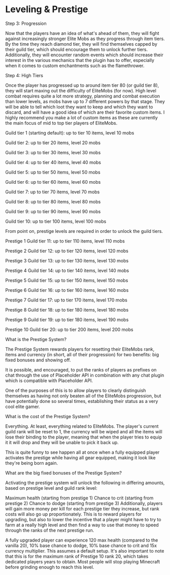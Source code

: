 # Leveling & Prestige

Step 3: Progression

Now that the players have an idea of what's ahead of them, they will fight against increasingly stronger Elite Mobs as they progress through item tiers. By the time they reach diamond tier, they will find themselves capped by their guild tier, which should encourage them to unlock further tiers. Additionally, they will encounter random events which should increase their interest in the various mechanics that the plugin has to offer, especially when it comes to custom enchantments such as the flamethrower.

Step 4: High Tiers

Once the player has progressed up to around item tier 80 (or guild tier 8), they will start maxing out the difficulty of EliteMobs (for now). High level combat requires quite a lot more strategy, planning and combat execution than lower levels, as mobs have up to 7 different powers by that stage. They will be able to tell which loot they want to keep and which they want to discard, and will have a good idea of which are their favorite custom items. I highly recommend you make a lot of custom items as these are currently the main focus of mid to top tier players of EliteMobs.

Guild tier 1 (starting default): up to tier 10 items, level 10 mobs

Guild tier 2: up to tier 20 items, level 20 mobs

Guild tier 3: up to tier 30 items, level 30 mobs

Guild tier 4: up to tier 40 items, level 40 mobs

Guild tier 5: up to tier 50 items, level 50 mobs

Guild tier 6: up to tier 60 items, level 60 mobs

Guild tier 7: up to tier 70 items, level 70 mobs

Guild tier 8: up to tier 80 items, level 80 mobs

Guild tier 9: up to tier 90 items, level 90 mobs

Guild tier 10: up to tier 100 items, level 100 mobs

From point on, prestige levels are required in order to unlock the guild tiers.

Prestige 1 Guild tier 11: up to tier 110 items, level 110 mobs

Prestige 2 Guild tier 12: up to tier 120 items, level 120 mobs

Prestige 3 Guild tier 13: up to tier 130 items, level 130 mobs

Prestige 4 Guild tier 14: up to tier 140 items, level 140 mobs

Prestige 5 Guild tier 15: up to tier 150 items, level 150 mobs

Prestige 6 Guild tier 16: up to tier 160 items, level 160 mobs

Prestige 7 Guild tier 17: up to tier 170 items, level 170 mobs

Prestige 8 Guild tier 18: up to tier 180 items, level 180 mobs

Prestige 9 Guild tier 19: up to tier 180 items, level 190 mobs

Prestige 10 Guild tier 20: up to tier 200 items, level 200 mobs

What is the Prestige System?

The Prestige System rewards players for resetting their EliteMobs rank, items and currency (in short, all of their progression) for two benefits: big fixed bonuses and showing off.

It is possible, and encouraged, to put the ranks of players as prefixes on chat through the use of Placeholder API in combination with any chat plugin which is compatible with Placeholder API.

One of the purposes of this is to allow players to clearly distinguish themselves as having not only beaten all of the EliteMobs progression, but have potentially done so several times, establishing their status as a very cool elite gamer.

What is the cost of the Prestige System?

Everything. At least, everything related to EliteMobs. The player's current guild rank will be reset to 1, the currency will be wiped and all the items will lose their binding to the player, meaning that when the player tries to equip it it will drop and they will be unable to pick it back up.

This is quite funny to see happen all at once when a fully equipped player activates the prestige while having all gear equipped, making it look like they're being born again.

What are the big fixed bonuses of the Prestige System?

Activating the prestige system will unlock the following in differing amounts, based on prestige level and guild rank level:

Maximum health (starting from prestige 1) Chance to crit (starting from prestige 2) Chance to dodge (starting from prestige 3) Additionally, players will gain more money per kill for each prestige tier they increase, but rank costs will also go up proportionately. This is to reward players for upgrading, but also to lower the incentive that a player might have to try to farm at a really high level and then find a way to use that money to speed through the ranks of the next prestige run.

A fully upgraded player can experience 120 max health (compared to the vanilla 20), 10% base chance to dodge, 10% base chance to crit and 15x currency multiplier. This assumes a default setup. It's also important to note that this is for the maximum rank of Prestige 10 rank 20, which takes dedicated players years to obtain. Most people will stop playing Minecraft before grinding enough to reach this level.
